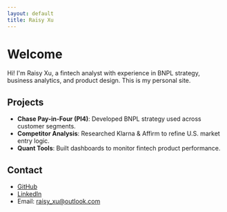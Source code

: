 ```yaml
---
layout: default
title: Raisy Xu
---
```


# Welcome

Hi! I'm Raisy Xu, a fintech analyst with experience in BNPL strategy, business analytics, and product design. This is my personal site.

## Projects
- **Chase Pay-in-Four (PI4)**: Developed BNPL strategy used across customer segments.
- **Competitor Analysis**: Researched Klarna & Affirm to refine U.S. market entry logic.
- **Quant Tools**: Built dashboards to monitor fintech product performance.

## Contact
- [GitHub](https://github.com/raisyxu)
- [LinkedIn](https://linkedin.com/in/YOUR_HANDLE](https://www.linkedin.com/in/raisyxu/))
- Email: raisy_xu@outlook.com
